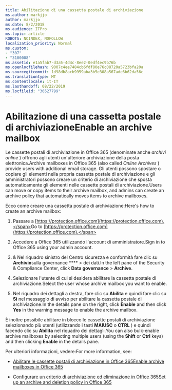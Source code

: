 ```yaml
---
title: Abilitazione di una cassetta postale di archiviazione
ms.author: markjjo
author: markjjo
ms.date: 8/2/2018
ms.audience: ITPro
ms.topic: article
ROBOTS: NOINDEX, NOFOLLOW
localization_priority: Normal
ms.custom:
- "307"
- "3100008"
ms.assetid: e1a5fab7-d3a5-4d4c-8ee2-0edf4ec9b76b
ms.openlocfilehash: 9007c4ee7484cb6fdf80e76c08720a5723bfa20a
ms.sourcegitcommit: 1d98db8acb9959aba3b5e308a567ade6b62da56c
ms.translationtype: MT
ms.contentlocale: it-IT
ms.lasthandoff: 08/22/2019
ms.locfileid: "36527799"
---
```

# <a name="enable-an-archive-mailbox"></a><span data-ttu-id="1ce75-102">Abilitazione di una cassetta postale di archiviazione</span><span class="sxs-lookup"><span data-stu-id="1ce75-102">Enable an archive mailbox</span></span>

<span data-ttu-id="1ce75-103">Le cassette postali di archiviazione in Office 365 (denominate anche *archivi online* ) offrono agli utenti un'ulteriore archiviazione della posta elettronica.</span><span class="sxs-lookup"><span data-stu-id="1ce75-103">Archive mailboxes in Office 365 (also called  *Online Archives*  ) provide users with additional email storage.</span></span> <span data-ttu-id="1ce75-104">Gli utenti possono spostare o copiare gli elementi nella propria cassetta postale di archiviazione e gli amministratori possono creare un criterio di archiviazione che sposta automaticamente gli elementi nelle cassette postali di archiviazione.</span><span class="sxs-lookup"><span data-stu-id="1ce75-104">Users can move or copy items to their archive mailbox, and admins can create an archive policy that automatically moves items to archive mailboxes.</span></span>
  
<span data-ttu-id="1ce75-105">Ecco come creare una cassetta postale di archiviazione:</span><span class="sxs-lookup"><span data-stu-id="1ce75-105">Here's how to create an archive mailbox:</span></span>
  
1. <span data-ttu-id="1ce75-106">Passare a [https://protection.office.com](https://protection.office.com).</span><span class="sxs-lookup"><span data-stu-id="1ce75-106">Go to [https://protection.office.com](https://protection.office.com).</span></span>

2. <span data-ttu-id="1ce75-107">Accedere a Office 365 utilizzando l'account di amministratore.</span><span class="sxs-lookup"><span data-stu-id="1ce75-107">Sign in to Office 365 using your admin account.</span></span>

3. <span data-ttu-id="1ce75-108">&amp; Nel riquadro sinistro del Centro sicurezza e conformità fare clic su **Archivio**sulla governance \*\*\*\* \> dei dati.</span><span class="sxs-lookup"><span data-stu-id="1ce75-108">In the left pane of the Security &amp; Compliance Center, click **Data governance** \> **Archive**.</span></span>

4. <span data-ttu-id="1ce75-109">Selezionare l'utente di cui si desidera abilitare la cassetta postale di archiviazione.</span><span class="sxs-lookup"><span data-stu-id="1ce75-109">Select the user whose archive mailbox you want to enable.</span></span>

5. <span data-ttu-id="1ce75-110">Nel riquadro dei dettagli a destra, fare clic su **Abilita** e quindi fare clic su **Sì** nel messaggio di avviso per abilitare la cassetta postale di archiviazione.</span><span class="sxs-lookup"><span data-stu-id="1ce75-110">In the details pane on the right, click **Enable** and then click **Yes** in the warning message to enable the archive mailbox.</span></span>

<span data-ttu-id="1ce75-111">È inoltre possibile abilitare in blocco le cassette postali di archiviazione selezionando più utenti (utilizzando i tasti **MAIUSC** o **CTRL** ) e quindi facendo clic su **Abilita** nel riquadro dei dettagli.</span><span class="sxs-lookup"><span data-stu-id="1ce75-111">You can also bulk-enable archive mailboxes by selecting multiple users (using the **Shift** or **Ctrl** keys) and then clicking **Enable** in the details pane.</span></span>
  
<span data-ttu-id="1ce75-112">Per ulteriori informazioni, vedere:</span><span class="sxs-lookup"><span data-stu-id="1ce75-112">For more information, see:</span></span>
  
- [<span data-ttu-id="1ce75-113">Abilitare le cassette postali di archiviazione in Office 365</span><span class="sxs-lookup"><span data-stu-id="1ce75-113">Enable archive mailboxes in Office 365</span></span>](https://support.office.com/article/enable-archive-mailboxes-in-the-office-365-security-compliance-center-268a109e-7843-405b-bb3d-b9393b2342ce)

- [<span data-ttu-id="1ce75-114">Configurare un criterio di archiviazione ed eliminazione in Office 365</span><span class="sxs-lookup"><span data-stu-id="1ce75-114">Set up an archive and deletion policy in Office 365</span></span>](https://support.office.com/article/Set-up-an-archive-and-deletion-policy-for-mailboxes-in-your-Office-365-organization-ec3587e4-7b4a-40fb-8fb8-8aa05aeae2ce)
